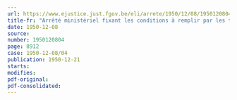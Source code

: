 ```yaml
---
url: https://www.ejustice.just.fgov.be/eli/arrete/1950/12/08/1950120804/justel
title-fr: "Arrêté ministériel fixant les conditions à remplir par les thermomètres médicaux bimétalliques, pour être admis à la vérification et en recevoir la marque"
date: 1950-12-08
source:
number: 1950120804
page: 8912
case: 1950-12-08/04
publication: 1950-12-21
starts:
modifies:
pdf-original:
pdf-consolidated:
---
```


